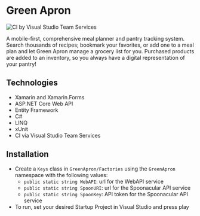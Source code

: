 # Green Apron
![CI by Visual Studio Team Services](https://greenapron.visualstudio.com/_apis/public/build/definitions/8e466ee9-b105-4ab9-947d-57aaa6437761/1/badge)

A mobile-first, comprehensive meal planner and pantry tracking system. Search thousands of recipes; bookmark your favorites, or add one to a meal plan and let Green Apron manage a grocery list for you. Purchased products are added to an inventory, so you always have a digital representation of your pantry!

## Technologies
* Xamarin and Xamarin.Forms
* ASP.NET Core Web API
* Entity Framework
* C#
* LINQ
* xUnit
* CI via Visual Studio Team Services

## Installation
* Create a `Keys` class in `GreenApron/Factories` using the `GreenApron` namespace with the following values:
   * `public static string WebAPI`: url for the WebAPI service
   * `public static string SpoonURI`: url for the Spoonacular API service
   * `public static string SpoonKey`: API token for the Spoonacular API service
* To run, set your desired Startup Project in Visual Studio and press play
